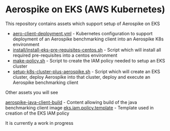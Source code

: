 # Aerospike on EKS (AWS Kubernetes)

This repository contains assets which support setup of Aerospike on EKS

* [aero-client-deployment.yml](aero-client-deployment.yml) - Kubernetes configuration to support deployment of an Aerospike benchmarking client into an Aerospike K8s environment
* [install/install-eks-pre-requisites-centos.sh](install/install-eks-pre-requisites-centos.sh) - Script which will install all required pre-requisites into a centos environment
* [make-policy.sh](make-policy.sh) - Script to create the IAM policy needed to setup an EKS cluster
* [setup-k8s-cluster-plus-aerospike.sh](setup-k8s-cluster-plus-aerospike.sh) - Script which will create an EKS cluster, deploy Aerospike into that cluster, deploy and execute an Aerospike benchmarking client

Other assets you will see

[aerospike-java-client-build](aerospike-java-client-build) - Content allowing build of the java benchmarking client image
[eks.iam.policy.template](eks.iam.policy.template) - Template used in creation of the EKS IAM policy

It is currently a work in progress
